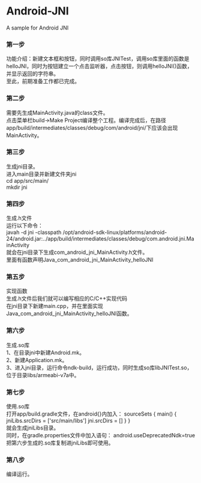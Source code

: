 # Android-JNI
A sample for Android JNI
### 第一步
功能介绍：新建文本框和按钮，同时调用so库JNITest，调用so库里面的函数是helloJNI，同时为按钮建立一个点击监听器，点击按钮，则调用helloJNI()函数，并显示返回的字符串。
<br/>至此，前期准备工作都已完成。
### 第二步
需要先生成MainActivity.java的class文件。
<br/>点击菜单栏build->Make Project编译整个工程。编译完成后，在路径app/build/intermediates/classes/debug/com/android/jni/下应该会出现MainActivity。
### 第三步
生成jni目录。
<br/>进入main目录并新建文件夹jni
<br/>cd app/src/main/
<br/>mkdir jni
### 第四步
生成.h文件
<br/>运行以下命令：
<br/>javah -d jni -classpath /opt/android-sdk-linux/platforms/android-24/android.jar:../app/build/intermediates/classes/debug/com.android.jni.MainActivity
<br/>就会在jni目录下生成com_android_jni_MainActivity.h文件。
<br/>里面有函数声明Java_com_android_jni_MainActivity_helloJNI
### 第五步
实现函数
<br/>生成.h文件后我们就可以编写相应的C/C++实现代码
<br/>在jni目录下新建main.cpp，并在里面实现Java_com_android_jni_MainActivity_helloJNI函数。
### 第六步
生成.so库
<br/>1、在目录jni中新建Android.mk。
<br/>2、新建Application.mk。
<br/>3、进入jni目录，运行命令ndk-build，运行成功，同时生成so库libJNITest.so，位于目录libs/armeabi-v7a中。
### 第七步
使用.so库
<br/>打开app/build.gradle文件，在android{}内加入：
sourceSets {
    main() {
        jniLibs.srcDirs = ['src/main/libs']
        jni.srcDirs = []
    }
}
<br/>就会生成jniLibs目录。
<br>同时，在gradle.properties文件中加入语句：
android.useDeprecatedNdk=true
把第六步生成的.so库复制进jniLibs即可使用。
### 第八步
编译运行。


